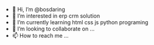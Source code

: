 - 👋 Hi, I’m @bosdaring
- 👀 I’m interested in erp crm solution
- 🌱 I’m currently learning html css js python programing
- 💞️ I’m looking to collaborate on ...
- 📫 How to reach me ...

<!---
bosdaring/bosdaring is a ✨ special ✨ repository because its `README.md` (this file) appears on your GitHub profile.
You can click the Preview link to take a look at your changes.
--->
